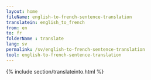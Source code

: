 ```yaml
---
layout: home
fileName: english-to-french-sentence-translation
translatein: english_to_french
from: en
to: fr
folderName : translate
lang: sv
permalink: /sv/english-to-french-sentence-translation
tool: english-to-french-sentence-translation
---
```

{% include section/translateinto.html %}